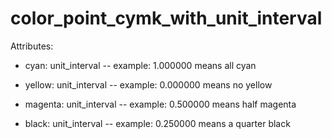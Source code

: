 # color_point_cymk_with_unit_interval

Attributes:

* cyan: unit_interval -- example: 1.000000 means all cyan

* yellow: unit_interval -- example: 0.000000 means no yellow

* magenta: unit_interval -- example: 0.500000 means half magenta

* black: unit_interval -- example: 0.250000 means a quarter black
